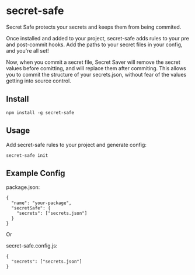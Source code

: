 # secret-safe

Secret Safe protects your secrets and keeps them from being commited.

Once installed and added to your project, secret-safe adds rules to your pre and post-commit hooks. Add the paths to your secret files in your config, and you're all set!

Now, when you commit a secret file, Secret Saver will remove the secret values before comitting, and will replace them after commiting. This allows you to commit the structure of your secrets.json, without fear of the values getting into source control.

## Install

````
npm install -g secret-safe
````

## Usage

Add secret-safe rules to your project and generate config:
````
secret-safe init
````

## Example Config

package.json:
````
{
  "name": "your-package",
  "secretSafe": {
    "secrets": ["secrets.json"]
  }
}
````

Or


secret-safe.config.js:
````
{
  "secrets": ["secrets.json"]
}
````